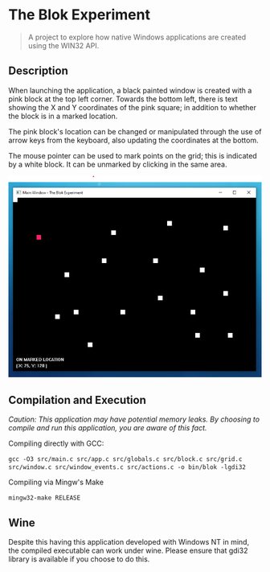 # The Blok Experiment

> A project to explore how native Windows applications are created using the WIN32 API.


## Description

When launching the application, a black painted window is created with a pink block at the top left corner. Towards the bottom left, there is text showing the X and Y coordinates of the pink square; in addition to whether the block is in a marked location.

The pink block's location can be changed or manipulated through the use of arrow keys from the keyboard, also updating the coordinates at the bottom.

The mouse pointer can be used to mark points on the grid; this is indicated by a white block. It can be unmarked by clicking in the same area.

![Main Window of Application](./doc/MainWindow.png)


## Compilation and Execution

_Caution: This application may have potential memory leaks. By choosing to compile and run this application, you are aware of this fact._

Compiling directly with GCC:
```shell
gcc -O3 src/main.c src/app.c src/globals.c src/block.c src/grid.c src/window.c src/window_events.c src/actions.c -o bin/blok -lgdi32
```

Compiling via Mingw's Make
```shell
mingw32-make RELEASE
```


## Wine

Despite this having this application developed with Windows NT in mind, the compiled executable can work under wine. Please ensure that gdi32 library is available if you choose to do this.